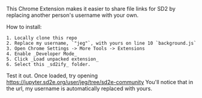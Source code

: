 This Chrome Extension makes it easier to share file links for SD2 by replacing another person's username with your own.


How to install:

    1. Locally clone this repo
    2. Replace my username, `"jeg"`, with yours on line 10 `background.js`
    3. Open Chrome Settings -> More Tools -> Extensions
    4. Enable _Developer Mode_
    5. Click _Load unpacked extension_
    6. Select this _sd2ify_ folder.

Test it out.
    Once loaded, try opening https://jupyter.sd2e.org/user/jeg/tree/sd2e-community
    You'll notice that in the url, my username is automatically replaced with yours.
